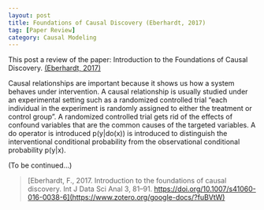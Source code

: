 ```yaml
---
layout: post
title: Foundations of Causal Discovery (Eberhardt, 2017)
tag: [Paper Review]
category: Causal Modeling
---
```



This post a review of the paper: Introduction to the Foundations of Causal Discovery. [(Eberhardt, 2017)](https://www.zotero.org/google-docs/?fcxQxy)

Causal relationships are important because it shows us how a system behaves under intervention. A causal relationship is usually studied under an experimental setting such as a randomized controlled trial “each individual in the experiment is randomly assigned to either the treatment or control group”. A randomized controlled trial gets rid of the effects of confound variables that are the common causes of the targeted variables. A do operator is introduced p(y|do(x)) is introduced to distinguish the interventional conditional probability from the observational conditional probability p(y|x).

(To be continued...)

>[Eberhardt, F., 2017. Introduction to the foundations of causal discovery. Int J Data Sci Anal 3, 81–91. https://doi.org/10.1007/s41060-016-0038-6](https://www.zotero.org/google-docs/?fuBVtW)
<!--stackedit_data:
eyJoaXN0b3J5IjpbLTE4OTAxMDgxMjksLTg3MjQ5NDU4N119
-->